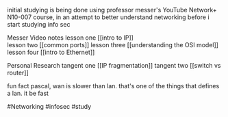 initial studying is being done using professor messer's YouTube Network+ N10-007 course, in an attempt to better understand networking before i start studying info sec

Messer Video notes
lesson one [[intro to IP]]  
lesson two [[common ports]] 
lesson three [[understanding the OSI model]] 
lesson four [[intro to Ethernet]] 

Personal Research
tangent one [[IP fragmentation]]
tangent two [[switch vs  router]]

fun fact pascal, wan is slower than lan. that's one of the things that defines a lan. it be fast

#Networking
#infosec
#study